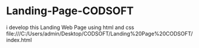 # Landing-Page-CODSOFT
i develop this Landing Web Page using html and css file:///C:/Users/admin/Desktop/CODSOFT/Landing%20Page%20CODSOFT/index.html
